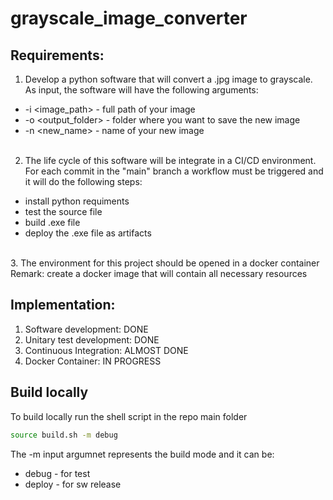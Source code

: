 # grayscale_image_converter

## Requirements:
1. Develop a python software that will convert a .jpg image to grayscale. As input, the software will have the following arguments:
- -i <image_path> - full path of your image<br>
- -o <output_folder> - folder where you want to save the new image<br>
- -n <new_name> - name of your new image
<br><br>
2. The life cycle of this software will be integrate in a CI/CD environment. For each commit in the "main" branch a workflow must be triggered and it will do the following steps:
- install python requiments <br>
- test the source file<br>
- build .exe file<br>
- deploy the .exe file as artifacts<br>
<br>
3. The environment for this project should be opened in a docker container<br>
Remark: create a docker image that will contain all necessary resources

## Implementation:
1. Software development: DONE
2. Unitary test development: DONE
3. Continuous Integration: ALMOST DONE
4. Docker Container: IN PROGRESS

## Build locally
To build locally run the shell script in the repo main folder
```bash
source build.sh -m debug
```
The -m input argumnet represents the build mode and it can be:
- debug - for test
- deploy - for sw release
